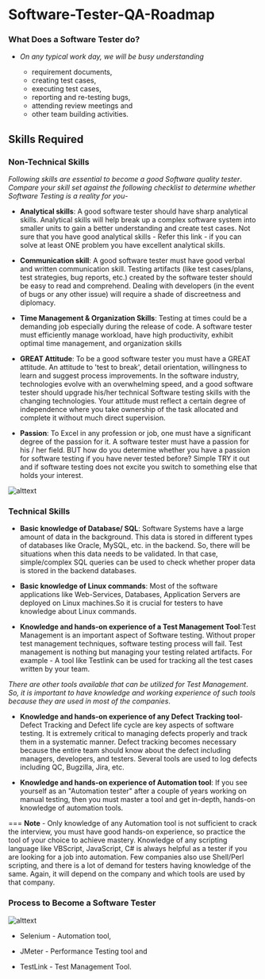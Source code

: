 # Software-Tester-QA-Roadmap

### What Does a Software Tester do?

- *On any typical work day, we will be busy understanding* 

   - requirement documents, 
   - creating test cases, 
   - executing test cases, 
   - reporting and re-testing bugs, 
   - attending review meetings and 
   - other team building activities.


## Skills Required

### Non-Technical Skills

*Following skills are essential to become a good Software quality tester*. 
*Compare your skill set against the following checklist to determine whether Software Testing is a reality for you*-

- **Analytical skills**: A good software tester should have sharp analytical skills. Analytical skills will help break up a complex software system into smaller units to gain a better understanding and create test cases. Not sure that you have good analytical skills - Refer this link - if you can solve at least ONE problem you have excellent analytical skills.

- **Communication skill**: A good software tester must have good verbal and written communication skill. Testing artifacts (like test cases/plans, test strategies, bug reports, etc.) created by the software tester should be easy to read and comprehend. Dealing with developers (in the event of bugs or any other issue) will require a shade of discreetness and diplomacy.

- **Time Management & Organization Skills**: Testing at times could be a demanding job especially during the release of code. A software tester must efficiently manage workload, have high productivity, exhibit optimal time management, and organization skills

- **GREAT Attitude**: To be a good software tester you must have a GREAT attitude. An attitude to 'test to break', detail orientation, willingness to learn and suggest process improvements. In the software industry, technologies evolve with an overwhelming speed, and a good software tester should upgrade his/her technical Software testing skills with the changing technologies. Your attitude must reflect a certain degree of independence where you take ownership of the task allocated and complete it without much direct supervision.

- **Passion**: To Excel in any profession or job, one must have a significant degree of the passion for it. A software tester must have a passion for his / her field. BUT how do you determine whether you have a passion for software testing if you have never tested before? Simple TRY it out and if software testing does not excite you switch to something else that holds your interest.

![alttext](https://github.com/gyanprakash0221/Software-Tester-QA-/blob/main/SoftwareTestingSkills.png)

### Technical Skills


- **Basic knowledge of Database/ SQL**: Software Systems have a large amount of data in the background. This data is stored in different types of databases like Oracle, MySQL, etc. in the backend. So, there will be situations when this data needs to be validated. In that case, simple/complex SQL queries can be used to check whether proper data is stored in the backend databases.

- **Basic knowledge of Linux commands**: Most of the software applications like Web-Services, Databases, Application Servers are deployed on Linux machines.So it is crucial for testers to have knowledge about Linux commands.

- **Knowledge and hands-on experience of a Test Management Tool**:Test Management is an important aspect of Software testing. Without proper test management techniques, software testing process will fail. Test management is nothing but managing your testing related artifacts.
For example - A tool like Testlink can be used for tracking all the test cases written by your team.

*There are other tools available that can be utilized for Test Management*. 
*So, it is important to have knowledge and working experience of such tools because they are used in most of the companies*.

- **Knowledge and hands-on experience of any Defect Tracking tool**- Defect Tracking and Defect life cycle are key aspects of software testing. It is extremely critical to managing defects properly and track them in a systematic manner. Defect tracking becomes necessary because the entire team should know about the defect including managers, developers, and testers. Several tools are used to log defects including QC, Bugzilla, Jira, etc.

- **Knowledge and hands-on experience of Automation tool**: If you see yourself as an "Automation tester" after a couple of years working on manual testing, then you must master a tool and get in-depth, hands-on knowledge of automation tools.

=== **Note** - Only knowledge of any Automation tool is not sufficient to crack the interview, you must have good hands-on experience, so practice the tool of your choice to achieve mastery. Knowledge of any scripting language like VBScript, JavaScript, C# is always helpful as a tester if you are looking for a job into automation. Few companies also use Shell/Perl scripting, and there is a lot of demand for testers having knowledge of the same. Again, it will depend on the company and which tools are used by that company.


### Process to Become a Software Tester
![alttext](https://github.com/gyanprakash0221/Software-Tester-QA-/blob/main/123016_1258_SoftwareTes2.png)



- Selenium - Automation tool, 

- JMeter - Performance Testing tool and  

- TestLink - Test Management Tool.
